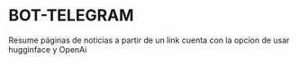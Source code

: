 # BOT-TELEGRAM

Resume páginas de noticias a partir de un link
cuenta con la opcion de usar hugginface y OpenAi
